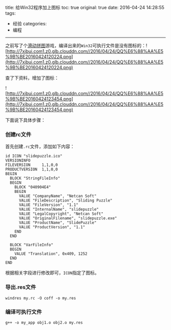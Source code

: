title: 给Win32程序加上图标
toc: true
original: true
date: 2016-04-24 14:28:55
tags:
- 经验
categories:
- 编程
---

之前写了个[滑动拼图](https://raw.githubusercontent.com/netcan/SlidePuzzle/master/dist/slidepuzzle_windows_release_1.1.zip)游戏，编译出来的`Win32`可执行文件是没有图标的：![http://7xibui.com1.z0.glb.clouddn.com//2016/04/24/QQ%E6%88%AA%E5%9B%BE20160424120224.png](http://7xibui.com1.z0.glb.clouddn.com//2016/04/24/QQ%E6%88%AA%E5%9B%BE20160424120224.png)

查了下资料，增加了图标：

![http://7xibui.com1.z0.glb.clouddn.com//2016/04/24/QQ%E6%88%AA%E5%9B%BE20160424123454.png](http://7xibui.com1.z0.glb.clouddn.com//2016/04/24/QQ%E6%88%AA%E5%9B%BE20160424123454.png)

下面说下具体步骤：
<!--more-->
### 创建rc文件
首先创建`.rc`文件，添加如下内容：

```
id ICON "slidepuzzle.ico"
VERSIONINFO
FILEVERSION     1,1,0,0
PRODUCTVERSION  1,1,0,0
BEGIN
  BLOCK "StringFileInfo"
  BEGIN
    BLOCK "040904E4"
    BEGIN
      VALUE "CompanyName", "Netcan Soft"
      VALUE "FileDescription", "Sliding Puzzle"
      VALUE "FileVersion", "1.1"
      VALUE "InternalName", "slidepuzzle"
      VALUE "LegalCopyright", "Netcan Soft"
      VALUE "OriginalFilename", "slidepuzzle.exe"
      VALUE "ProductName", "SlidePuzzle"
      VALUE "ProductVersion", "1.1"
    END
  END

  BLOCK "VarFileInfo"
  BEGIN
    VALUE "Translation", 0x409, 1252
  END
END
```

根据相关字段进行修改即可，`ICON`指定了图标。
### 导出.res文件
	windres my.rc -O coff -o my.res

### 编译可执行文件
	g++ -o my_app obj1.o obj2.o my.res
